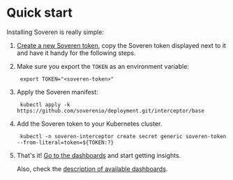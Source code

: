 # Quick start

Installing Soveren is really simple:


1. [Create a new Soveren token](../../administration/managing-gateways#create-a-gateway), copy the Soveren token displayed next to it and have it handy for the following steps.
 
2. Make sure you export the `TOKEN` as an environment variable:

        export TOKEN="<soveren-token>"

3. Apply the Soveren manifest:     

        kubectl apply -k https://github.com/soverenio/deployment.git/interceptor/base

4. Add the Soveren token to your Kubernetes cluster.

        kubectl -n soveren-interceptor create secret generic soveren-token --from-literal=token=${TOKEN:?}

5. That's it! [Go to the dashboards](https://app.soveren.io/pii-types) and start getting insights.

    Also, check the [description of available dashboards](../../dashboards/overview).

